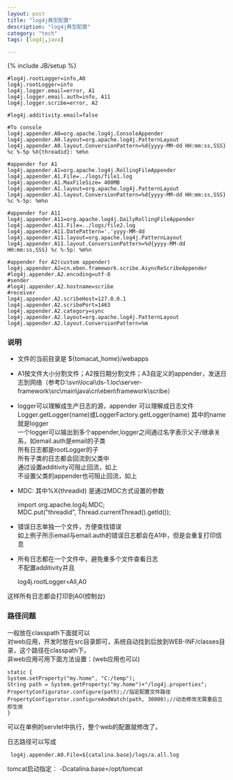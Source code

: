 ```yaml
---
layout: post
title: "log4j典型配置"
description: "log4j典型配置"
category: "tech"
tags: [log4j,java]

---
```

{% include JB/setup %}

    #log4j.rootLogger=info,A0
    log4j.rootLogger=info
    log4j.logger.email=error, A1
    log4j.logger.email.auth=info, A11
    log4j.logger.scribe=error, A2

    #log4j.additivity.email=false

    #To console
    log4j.appender.A0=org.apache.log4j.ConsoleAppender
    log4j.appender.A0.layout=org.apache.log4j.PatternLayout
    log4j.appender.A0.layout.ConversionPattern=%d{yyyy-MM-dd HH:mm:ss,SSS} %c %-5p %X{threadid}: %m%n

    #appender for A1
    log4j.appender.A1=org.apache.log4j.RollingFileAppender
    log4j.appender.A1.File=../logs/file1.log
    log4j.appender.A1.MaxFileSize= 400MB
    log4j.appender.A1.layout=org.apache.log4j.PatternLayout
    log4j.appender.A1.layout.ConversionPattern=%d{yyyy-MM-dd HH:mm:ss,SSS} %c %-5p: %m%n

    #appender for A11
    log4j.appender.A11=org.apache.log4j.DailyRollingFileAppender
    log4j.appender.A11.File=../logs/file2.log
    log4j.appender.A11.DatePattern='.'yyyy-MM-dd
    log4j.appender.A11.layout=org.apache.log4j.PatternLayout
    log4j.appender.A11.layout.ConversionPattern=%d{yyyy-MM-dd HH:mm:ss,SSS} %c %-5p: %m%n

    #appender for A2(custom appender)
    log4j.appender.A2=cn.eben.framework.scribe.AsyncReScribeAppender
    #log4j.appender.A2.encoding=utf-8
    #sender
    #log4j.appender.A2.hostname=scribe
    #receiver
    log4j.appender.A2.scribeHost=127.0.0.1
    log4j.appender.A2.scribePort=1463
    log4j.appender.A2.category=sync
    log4j.appender.A2.layout=org.apache.log4j.PatternLayout
    log4j.appender.A2.layout.ConversionPattern=%m

### 说明

- 文件的当前目录是 ${tomacat_home}/webapps
- A1按文件大小分割文件；A2按日期分割文件；A3自定义的appender，发送日志到网络（参考D:\svn\local\ds-1.loc\server-framework\src\main\java\cn\eben\framework\scribe）
- logger可以理解成生产日志的源，appender 可以理解成日志文件  
     Logger.getLogger(name)或LoggerFactory.getLogger(name) 其中的name就是logger  
     一个logger可以输出到多个appender,logger之间通过名字表示父子/继承关系，如email.auth是email的子类  
     所有日志都是rootLogger的子  
     所有子类的日志都会回流到父类中  
	通过设置additivity可阻止回流，如上  
	不设置父类的appender也可阻止回流，如上  
- MDC: 其中%X{threadid} 是通过MDC方式设置的参数

	import org.apache.log4j.MDC;  
	MDC.put("threadid", Thread.currentThread().getId());
	
- 错误日志单独一个文件，方便查找错误  
如上例子所示email与email.auth的错误日志都会在A1中，但是会重复打印信息
- 所有日志都在一个文件中，避免重多个文件查看日志  
不配置additivity并且
     
	log4j.rootLogger=All,A0
          
这样所有日志都会打印到A0(控制台)

### 路径问题

一般放在classpath下面就可以  
对web应用，开发时放在src目录即可，系统自动找到后放到WEB-INF/classes目录，这个路径在classpath下。  
非web应用可用下面方法设置：(web应用也可以)

	static {
	System.setProperty("my.home", "C:/temp");
	String path = System.getProperty("my.home")+"/log4j.properties";
	PropertyConfigurator.configure(path);//指定配置文件路径
	PropertyConfigurator.configureAndWatch(path, 30000);//动态修改无需重启立即生效
	}
	
可以在单例的servlet中执行，整个web的配置就修改了。
     
日志路径可以写成

     log4j.appender.A0.File=${catalina.base}/logs/a.all.log
     
tomcat启动指定： -Dcatalina.base=/opt/tomcat


